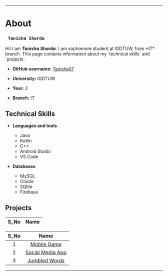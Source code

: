 ___________________________________
# About

 ### ` Tanisha Sharda`  
 <p>Hi! I am <i><b>Tanisha Sharda</b></i>. I am sophomore student at IGDTUW, from *IT* branch.  This page contains information about my `technical skills` and `projects`. 
 </p>

*  **GitHub username:** [Tanisha07](https://github.com/Tanisha07 "My Github")

*  **University:** IGDTUW

*  **Year:**   2

*  **Branch:** IT

## Technical Skills
* **Languages and tools** 
	* Java
	* Kotlin
	* C++
	* Android Studio
	* VS Code
	
* **Databases**
	* MySQL
	* Oracle
	* SQlite
	* Firebase
## Projects


S_No | Name
--- | ---

| S_No| Name
| :-------------: |:-------------:|
| 1   | [Mobile Game](https://github.com/Tanisha07/CatchTheGauntlet "Game Link Github")|
| 2   | [Social Media App](https://github.com/Tanisha07/InstaClone "App Link Github") |
| 3   | [Jumbled Words](https://github.com/Tanisha07/Jumble-Rumble-Game "Game Link Github")|

<hr>